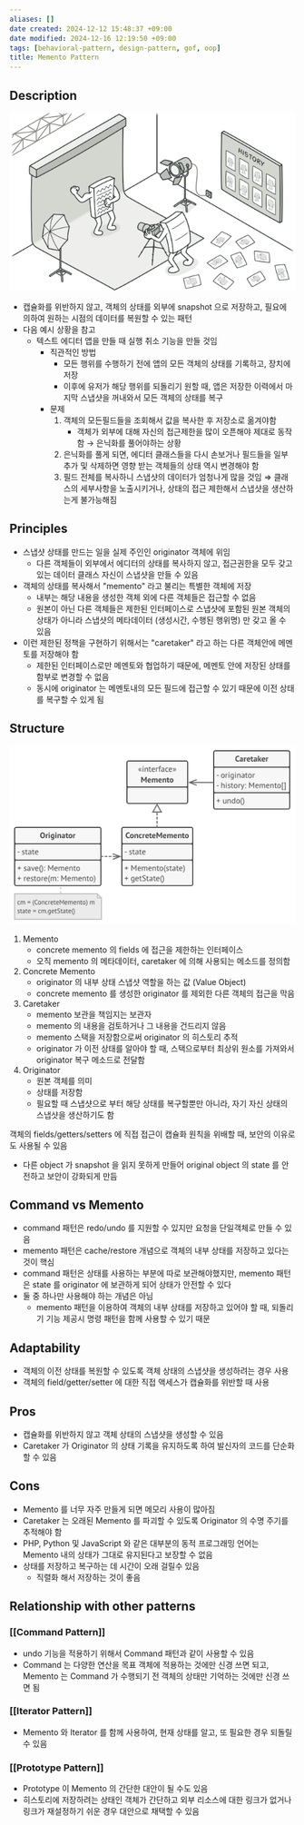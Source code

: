 ```yaml
---
aliases: []
date created: 2024-12-12 15:48:37 +09:00
date modified: 2024-12-16 12:19:50 +09:00
tags: [behavioral-pattern, design-pattern, gof, oop]
title: Memento Pattern
---
```


## Description

![Untitled](../../../../_assets/oop/Untitled%2035.png)

- 캡슐화를 위반하지 않고, 객체의 상태를 외부에 snapshot 으로 저장하고, 필요에 의하여 원하는 시점의 데이터를 복원할 수 있는 패턴
- 다음 예시 상황을 참고
  - 텍스트 에디터 앱을 만들 때 실행 취소 기능을 만들 것임
    - 직관적인 방법
      - 모든 행위를 수행하기 전에 앱의 모든 객체의 상태를 기록하고, 장치에 저장
      - 이후에 유저가 해당 행위를 되돌리기 원할 때, 앱은 저장한 이력에서 마지막 스냅샷을 꺼내와서 모든 객체의 상태를 복구
    - 문제
        1. 객체의 모든필드들을 조회해서 값을 복사한 후 저장소로 옮겨야함
           - 객체가 외부에 대해 자신의 접근제한을 많이 오픈해야 제대로 동작함 → 은닉화를 풀어야하는 상황
        2. 은닉화를 풀게 되면, 에디터 클래스들을 다시 손보거나 필드들을 일부 추가 및 삭제하면 영향 받는 객체들의 상태 역시 변경해야 함
        3. 필드 전체를 복사하니 스냅샷의 데이터가 엄청나게 많을 것임
            ⇒ 클래스의 세부사항을 노출시키거나, 상태의 접근 제한해서 스냅샷을 생산하는게 불가능해짐

## Principles

- 스냅샷 상태를 만드는 일을 실제 주인인 originator 객체에 위임
  - 다른 객체들이 외부에서 에디터의 상태를 복사하지 않고, 접근권한을 모두 갖고 있는 데이터 클래스 자신이 스냅샷을 만들 수 있음
- 객체의 상태를 복사해서 "memento" 라고 불리는 특별한 객체에 저장
  - 내부는 해당 내용을 생성한 객체 외에 다른 객체들은 접근할 수 없음
  - 원본이 아닌 다른 객체들은 제한된 인터페이스로 스냅샷에 포함된 원본 객체의 상태가 아니라 스냅샷의 메타데이터 (생성시간, 수행된 행위명) 만 갖고 올 수 있음
- 이런 제한된 정책을 구현하기 위해서는 "caretaker" 라고 하는 다른 객체안에 메멘토를 저장해야 함
  - 제한된 인터페이스로만 메멘토와 협업하기 때문에, 메멘토 안에 저장된 상태를 함부로 변경할 수 없음
  - 동시에 originator 는 메멘토내의 모든 필드에 접근할 수 있기 때문에 이전 상태를 복구할 수 있게 됨

## Structure

![Untitled](../../../../_assets/oop/Untitled%2036.png)

1. Memento
   - concrete memento 의 fields 에 접근을 제한하는 인터페이스
   - 오직 memento 의 메타데이터, caretaker 에 의해 사용되는 메소드를 정의함
2. Concrete Memento
   - originator 의 내부 상태 스냅샷 역할을 하는 값 (Value Object)
   - concrete memento 를 생성한 originator 를 제외한 다른 객체의 접근을 막음
3. Caretaker
   - memento 보관을 책임지는 보관자
   - memento 의 내용을 검토하거나 그 내용을 건드리지 않음
   - memento 스택을 저장함으로써 originator 의 히스토리 추적
   - originator 가 이전 상태를 알아야 할 때, 스택으로부터 최상위 원소를 가져와서 originator 복구 메소드로 전달함
4. Originator
   - 원본 객체를 의미
   - 상태를 저장함
   - 필요할 때 스냅샷으로 부터 해당 상태를 복구할뿐만 아니라, 자기 자신 상태의 스냅샷을 생산하기도 함

객체의 fields/getters/setters 에 직접 접근이 캡슐화 원칙을 위배할 때, 보안의 이유로도 사용될 수 있음

- 다른 object 가 snapshot 을 읽지 못하게 만들어 original object 의 state 를 안전하고 보안이 강화되게 만듬

## Command vs Memento

- command 패턴은 redo/undo 를 지원할 수 있지만 요청을 단일객체로 만들 수 있음
- memento 패턴은 cache/restore 개념으로 객체의 내부 상태를 저장하고 있다는 것이 핵심
- command 패턴은 상태를 사용하는 부분에 따로 보관해야했지만, memento 패턴은 state 를 originator 에 보관하게 되어 상태가 안전할 수 있다
- 둘 중 하나만 사용해야 하는 개념은 아님
  - memento 패턴을 이용하여 객체의 내부 상태를 저장하고 있어야 할 때, 되돌리기 기능 제공시 명령 패턴을 함께 사용할 수 있기 때문

## Adaptability

- 객체의 이전 상태를 복원할 수 있도록 객체 상태의 스냅샷을 생성하려는 경우 사용
- 객체의 field/getter/setter 에 대한 직접 액세스가 캡슐화를 위반할 때 사용

## Pros

- 캡슐화를 위반하지 않고 객체 상태의 스냅샷을 생성할 수 있음
- Caretaker 가 Originator 의 상태 기록을 유지하도록 하여 발신자의 코드를 단순화할 수 있음

## Cons

- Memento 를 너무 자주 만들게 되면 메모리 사용이 많아짐
- Caretaker 는 오래된 Memento 를 파괴할 수 있도록 Originator 의 수명 주기를 추적해야 함
- PHP, Python 및 JavaScript 와 같은 대부분의 동적 프로그래밍 언어는 Memento 내의 상태가 그대로 유지된다고 보장할 수 없음
- 상태를 저장하고 복구하는 데 시간이 오래 걸릴수 있음
  - 직렬화 해서 저장하는 것이 좋음

## Relationship with other patterns

### [[Command Pattern]]

- undo 기능을 적용하기 위해서 Command 패턴과 같이 사용할 수 있음
- Command 는 다양한 연산을 목표 객체에 적용하는 것에만 신경 쓰면 되고, Memento 는 Command 가 수행되기 전 객체의 상태만 기억하는 것에만 신경 쓰면 됨

### [[Iterator Pattern]]

- Memento 와 Iterator 를 함께 사용하여, 현재 상태를 알고, 또 필요한 경우 되돌릴 수 있음

### [[Prototype Pattern]]

- Prototype 이 Memento 의 간단한 대안이 될 수도 있음
- 히스토리에 저장하려는 상태인 객체가 간단하고 외부 리소스에 대한 링크가 없거나 링크가 재설정하기 쉬운 경우 대안으로 채택할 수 있음
